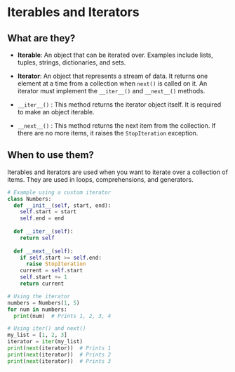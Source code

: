 # Iterables and Iterators

## What are they?

- **Iterable**: An object that can be iterated over. Examples include lists, tuples, strings, dictionaries, and sets.
- **Iterator**: An object that represents a stream of data. It returns one element at a time from a collection when `next()` is called on it. An iterator must implement the `__iter__()` and `__next__()` methods.

- `__iter__()` : This method returns the iterator object itself. It is required to make an object iterable.
- `__next__()` : This method returns the next item from the collection. If there are no more items, it raises the `StopIteration` exception.

## When to use them?

Iterables and iterators are used when you want to iterate over a collection of items. They are used in loops, comprehensions, and generators.

```python
# Example using a custom iterator
class Numbers:
  def __init__(self, start, end):
    self.start = start
    self.end = end
  
  def __iter__(self):
    return self
  
  def __next__(self):
    if self.start >= self.end:
      raise StopIteration
    current = self.start
    self.start += 1
    return current

# Using the iterator
numbers = Numbers(1, 5)
for num in numbers:
  print(num)  # Prints 1, 2, 3, 4

# Using iter() and next()
my_list = [1, 2, 3]
iterator = iter(my_list)
print(next(iterator))  # Prints 1
print(next(iterator))  # Prints 2
print(next(iterator))  # Prints 3
```
